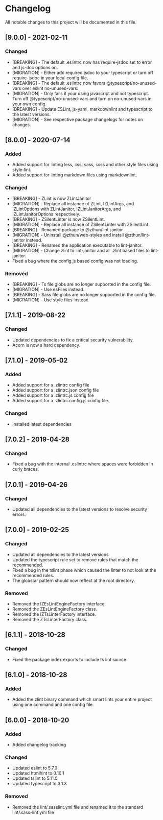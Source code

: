# Changelog

All notable changes to this project will be documented in this file.

## [9.0.0] - 2021-02-11

### Changed

- [BREAKING] - The default .eslintrc now has require-jsdoc set to error and js-doc options on.
- [MIGRATION] - Either add required jsdoc to your typescript or turn off require-jsdoc in your local config file.
- [BREAKING] - The default .eslintrc now favors @typescript/no-unused-vars over eslint no-unused-vars.
- [MIGRATION] - Only fails if your using javascript and not typescript. Turn off @typescript/no-unused-vars and turn on no-unused-vars in your own config.
- [BREAKING] - Update ESLint, js-yaml, markdownlint and typescript to the latest versions.
- [MIGRATION] - See respective package changelogs for notes on changes.

## [8.0.0] - 2020-07-14

### Added

- Added support for linting less, css, sass, scss and other style files using style-lint.
- Added support for linting markdown files using markdownlint.

### Changed

- [BREAKING] - ZLint is now ZLintJanitor
- [MIGRATION] - Replace all instance of ZLint, IZLintArgs, and IZLintOptions with ZLintJanitor, IZLintJanitorArgs, and IZLintJanitorOptions respectively.
- [BREAKING] - ZSilentLinter is now ZSilentLint.
- [MIGRATION] - Replace all instance of ZSilentLinter with ZSilentLint.
- [BREAKING] - Renamed package to @zthun/lint-janitor.
- [MIGRATION] - Uninstall @zthun/web-styles and install @zthun/lint-janitor instead.
- [BREAKING] - Renamed the application executable to lint-janitor.
- [MIGRATION] - Change zlint to lint-janitor and all .zlint based files to lint-janitor.
- Fixed a bug where the config.js based config was not loading.

### Removed

- [BREAKING] - Ts file globs are no longer supported in the config file.
- [MIGRATION] - Use esFiles instead.
- [BREAKING] - Sass file globs are no longer supported in the config file.
- [MIGRATION] - Use style files instead.

## [7.1.1] - 2019-08-22

### Changed

- Updated dependencies to fix a critical security vulnerability.
- Acorn is now a hard dependency.

## [7.1.0] - 2019-05-02

### Added

- Added support for a .zlintrc config file
- Added support for a .zlintrc.json config file
- Added support for a .zlintrc.js config file
- Added support for a .zlintrc.config.js config file.

### Changed

- Installed latest dependencies

## [7.0.2] - 2019-04-28

### Changed

- Fixed a bug with the internal .eslintrc where spaces were forbidden in curly braces.

## [7.0.1] - 2019-04-26

### Changed

- Updated all dependencies to the latest versions to resolve security errors.

## [7.0.0] - 2019-02-25

### Changed

- Updated all dependencies to the latest versions
- Updated the typescript rule set to remove rules that match the recommended.
- Fixed a bug in the tslint phase which caused the linter to not look at the recommended rules.
- The globstar pattern should now reflect at the root directory.

### Removed

- Removed the IZEsLintEngineFactory interface.
- Removed the ZEsLintEngineFactory class.
- Removed the IZTsLinterFactory interface.
- Removed the ZTsLinterFactory class.

## [6.1.1] - 2018-10-28

### Changed

- Fixed the package index exports to include ts lint source.

## [6.1.0] - 2018-10-28

### Added

- Added the zlint binary command which smart lints your entire project using one command and one config file.

## [6.0.0] - 2018-10-20

### Added

- Added changelog tracking

### Changed

- Updated eslint to 5.7.0
- Updated htmlhint to 0.10.1
- Updated tslint to 5.11.0
- Updated typescript to 3.1.3

### Removed

- Removed the lint/.sasslint.yml file and renamed it to the standard lint/.sass-lint.yml file
